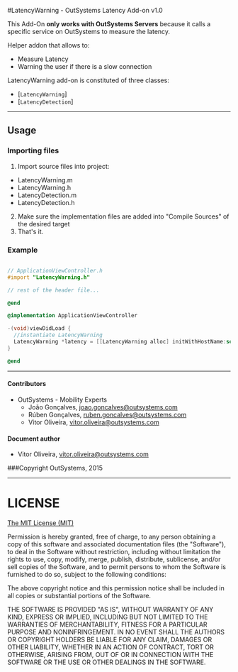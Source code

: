 #LatencyWarning - OutSystems Latency Add-on v1.0

This Add-On **only works with OutSystems Servers** because it calls a specific service on OutSystems to measure the latency.

Helper addon that allows to:

- Measure Latency
- Warning the user if there is a slow connection

LatencyWarning add-on is constituted of three classes:

- [`LatencyWarning`]
- [`LatencyDetection`]

---

## Usage

### Importing files
1. Import source files into project:
  - LatencyWarning.m
  - LatencyWarning.h
  - LatencyDetection.m
  - LatencyDetection.h
2. Make sure the implementation files are added into "Compile Sources" of the desired target
4. That's it.

### Example

```objective-c

// ApplicationViewController.h
#import "LatencyWarning.h"

// rest of the header file...

@end
```

```objective-c
@implementation ApplicationViewController

-(void)viewDidLoad {
  //instantiate LatencyWarning
  LatencyWarning *latency = [[LatencyWarning alloc] initWithHostName:self.infrastructure.hostname andMainView:self.view];
}

@end

```
---
#### Contributors
- OutSystems - Mobility Experts
    - João Gonçalves, <joao.goncalves@outsystems.com>
    - Rúben Gonçalves, <ruben.goncalves@outsystems.com>
    - Vitor Oliveira, <vitor.oliveira@outsystems.com>

#### Document author
- Vitor Oliveira, <vitor.oliveira@outsystems.com>

###Copyright OutSystems, 2015

---

LICENSE
=======


[The MIT License (MIT)](http://www.opensource.org/licenses/mit-license.html)

Permission is hereby granted, free of charge, to any person obtaining a copy
of this software and associated documentation files (the "Software"), to deal
in the Software without restriction, including without limitation the rights
to use, copy, modify, merge, publish, distribute, sublicense, and/or sell
copies of the Software, and to permit persons to whom the Software is
furnished to do so, subject to the following conditions:

The above copyright notice and this permission notice shall be included in
all copies or substantial portions of the Software.

THE SOFTWARE IS PROVIDED "AS IS", WITHOUT WARRANTY OF ANY KIND, EXPRESS OR
IMPLIED, INCLUDING BUT NOT LIMITED TO THE WARRANTIES OF MERCHANTABILITY,
FITNESS FOR A PARTICULAR PURPOSE AND NONINFRINGEMENT. IN NO EVENT SHALL THE
AUTHORS OR COPYRIGHT HOLDERS BE LIABLE FOR ANY CLAIM, DAMAGES OR OTHER
LIABILITY, WHETHER IN AN ACTION OF CONTRACT, TORT OR OTHERWISE, ARISING FROM,
OUT OF OR IN CONNECTION WITH THE SOFTWARE OR THE USE OR OTHER DEALINGS IN
THE SOFTWARE.